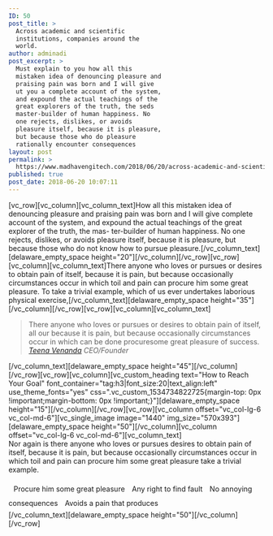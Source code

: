 ```yaml
---
ID: 50
post_title: >
  Across academic and scientific
  institutions, companies around the
  world.
author: adminadi
post_excerpt: >
  Must explain to you how all this
  mistaken idea of denouncing pleasure and
  praising pain was born and I will give
  ut you a complete account of the system,
  and expound the actual teachings of the
  great explorers of the truth, the seds
  master-builder of human happiness. No
  one rejects, dislikes, or avoids
  pleasure itself, because it is pleasure,
  but because those who do pleasure
  rationally encounter consequences
layout: post
permalink: >
  https://www.madhavengitech.com/2018/06/20/across-academic-and-scientific-institutions-companies-around-the-world/
published: true
post_date: 2018-06-20 10:07:11
---
```

[vc_row][vc_column][vc_column_text]How all this mistaken idea of denouncing pleasure and praising pain was born and I will give complete
account of the system, and expound the actual teachings of the great explorer of the truth, the mas-
ter-builder of human happiness. No one rejects, dislikes, or avoids pleasure itself, because it is pleasure,
but because those who do not know how to pursue pleasure.[/vc_column_text][delaware_empty_space height="20"][/vc_column][/vc_row][vc_row][vc_column][vc_column_text]There anyone who loves or pursues or desires to obtain pain of itself, because it is pain, but because
occasionally circumstances occur in which toil and pain can procure him some great pleasure. To take a
trivial example, which of us ever undertakes laborious physical exercise,[/vc_column_text][delaware_empty_space height="35"][/vc_column][/vc_row][vc_row][vc_column][vc_column_text]
<blockquote>There anyone who loves or pursues or desires to obtain pain of itself, all our because it is pain, but because occasionally circumstances occur in which can be done procuresome great pleasure of success.
<cite><a href="#">Teena Venanda</a>
CEO/Founder</cite></blockquote>
[/vc_column_text][delaware_empty_space height="45"][/vc_column][/vc_row][vc_row][vc_column][vc_custom_heading text="How to Reach Your Goal" font_container="tag:h3|font_size:20|text_align:left" use_theme_fonts="yes" css=".vc_custom_1534734822725{margin-top: 0px !important;margin-bottom: 0px !important;}"][delaware_empty_space height="15"][/vc_column][/vc_row][vc_row][vc_column offset="vc_col-lg-6 vc_col-md-6"][vc_single_image image="1440" img_size="570x393"][delaware_empty_space height="50"][/vc_column][vc_column offset="vc_col-lg-6 vc_col-md-6"][vc_column_text]
<div style="margin-bottom: 16px">Nor again is there anyone who loves or pursues desires to obtain pain of itself, because it is pain, but because occasionally circumstances occur in which toil and pain can procure him some great pleasure take a trivial example.</div>
<div style="line-height: 28px"><i class="fa fa-angle-double-right" style="margin-right: 10px"></i>Procure him some great pleasure
<i class="fa fa-angle-double-right" style="margin-right: 10px"></i>Any right to find fault
<i class="fa fa-angle-double-right" style="margin-right: 10px"></i>No annoying consequences
<i class="fa fa-angle-double-right" style="margin-right: 10px"></i>Avoids a pain that produces</div>
[/vc_column_text][delaware_empty_space height="50"][/vc_column][/vc_row]